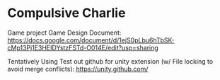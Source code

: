 # Compulsive Charlie
Game project
Game Design Document:
https://docs.google.com/document/d/1ejS0pLbu6hTbSK-cMp13Pj1E3HEIDYstzFSTd-O014E/edit?usp=sharing

Tentatively Using Test out github for unity extension (w/ File locking to avoid merge conflicts):
https://unity.github.com/
